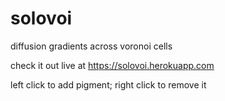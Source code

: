 # solovoi
diffusion gradients across voronoi cells

check it out live at https://solovoi.herokuapp.com

left click to add pigment; right click to remove it
